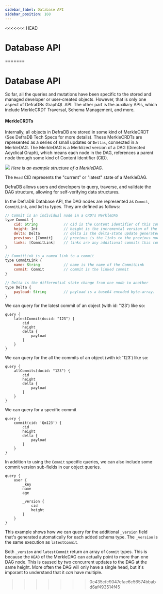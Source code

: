 ```yaml
---
sidebar_label: Database API
sidebar_position: 160
---
```

<<<<<<< HEAD
# Database API
=======
# Database API

So far, all the queries and mutations have been specific to the stored and managed developer or user-created objects. However, that is only one aspect of DefraDBs GraphQL API. The other part is the auxiliary APIs, which include MerkleCRDT Traversal, Schema Management, and more.

#### MerkleCRDTs
Internally, all objects in DefraDB are stored in some kind of MerkleCRDT (See DefraDB Tech Specs for more details). These MerkleCRDTs are represented as a series of small updates or `Deltas`, connected in a MerkleDAG. The MerkleDAG is a Merklized version of a DAG (Directed Acyclical Graph), which means each node in the DAG, references a parent node through some kind of Content Identifier (CID). 

![](https://mvpworkshop.co/wp-content/uploads/2021/01/ipfs-inarticle7.jpeg)
*Here is an example structure of a MerkleDAG.*

The `Head` CID represents the "current" or "latest" state of a MerkleDAG.

DefraDB allows users and developers to query, traverse, and validate the DAG structure, allowing for self-verifying data structures.

In the DefraDB Database API, the DAG nodes are represented as `Commit`, `CommitLink`, and `Delta` types. They are defined as follows:

```javascript 
// Commit is an individual node in a CRDTs MerkleDAG
type Commit {
    cid: String            // cid is the Content Identifier of this commit
    height: Int            // height is the incremental version of the current commit
    delta: Delta           // delta is the delta-state update generated by a CRDT mutation 
    previous: [Commit]     // previous is the links to the previous node in the MerkleDAG
    links: [CommitLink]    // links are any additional commits this commit may reference.
}

// CommitLink is a named link to a commit
type CommitLink {
    name: String           // name is the name of the CommitLink
    commit: Commit         // commit is the linked commit
}

// Delta is the differential state change from one node to another
type Delta {
    payload: String        // payload is a base64 encoded byte-array.
}
```

We can query for the latest commit of an object (with id: '123') like so:
```gql
query {
    latestCommit(docid: "123") {
        cid
        height
        delta {
            payload
        }
    }
}
```

We can query for the all the commits of an object (with id: '123') like so:
```gql
query {
    allCommits(docid: "123") {
        cid
        height
        delta {
            payload
        }
    }
}
```

We can query for a specific commit
```gql 
query {
    commit(cid: 'Qm123') {
        cid
        height
        delta {
            payload
        }
    }
}
```

In addition to using the `Commit` specific queries, we can also include some commit version sub-fields in our object queries.

```gql 
query {
    user {
        _key
        name
        age
        
        _version {
            cid
            height
        }
    }
}
```

This example shows how we can query for the additional `_version` field that's generated automatically for each added schema type. The `_version` is the same execution as `latestCommit`.

Both `_version` and `latestCommit` return an array of `Commit` types. This is because the `HEAD` of the MerkleDAG can actually point to more than one DAG node. This is caused by two concurrent updates to the DAG at the same height. More often the DAG will only have a single head, but it's imporant to understand that it *can* have multiple.
>>>>>>> 0c435cfc9047efae6c56574bbabd6af493514f45
